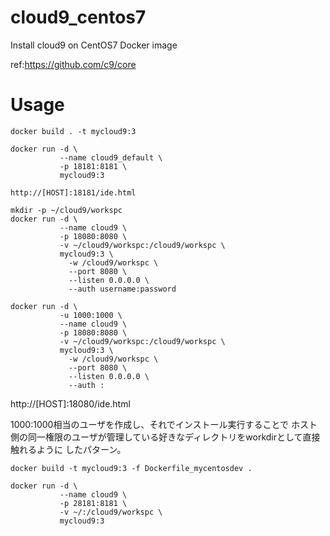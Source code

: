 # cloud9_centos7
Install cloud9 on CentOS7 Docker image

ref:https://github.com/c9/core

# Usage
```
docker build . -t mycloud9:3

docker run -d \
           --name cloud9_default \
           -p 18181:8181 \
           mycloud9:3

http://[HOST]:18181/ide.html

mkdir -p ~/cloud9/workspc
docker run -d \
           --name cloud9 \
           -p 18080:8080 \
           -v ~/cloud9/workspc:/cloud9/workspc \
           mycloud9:3 \
             -w /cloud9/workspc \
             --port 8080 \
             --listen 0.0.0.0 \
             --auth username:password

docker run -d \
           -u 1000:1000 \
           --name cloud9 \
           -p 18080:8080 \
           -v ~/cloud9/workspc:/cloud9/workspc \
           mycloud9:3 \
             -w /cloud9/workspc \
             --port 8080 \
             --listen 0.0.0.0 \
             --auth :
```

http://[HOST]:18080/ide.html

1000:1000相当のユーザを作成し、それでインストール実行することで
ホスト側の同一権限のユーザが管理している好きなディレクトリをworkdirとして直接触れるように
したパターン。

```
docker build -t mycloud9:3 -f Dockerfile_mycentosdev .

docker run -d \
           --name cloud9 \
           -p 28181:8181 \
           -v ~/:/cloud9/workspc \
           mycloud9:3
```
